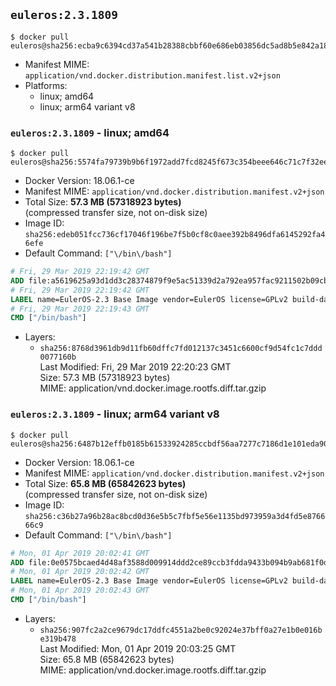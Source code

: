 ## `euleros:2.3.1809`

```console
$ docker pull euleros@sha256:ecba9c6394cd37a541b28388cbbf60e686eb03856dc5ad8b5e842a18974cb00a
```

-	Manifest MIME: `application/vnd.docker.distribution.manifest.list.v2+json`
-	Platforms:
	-	linux; amd64
	-	linux; arm64 variant v8

### `euleros:2.3.1809` - linux; amd64

```console
$ docker pull euleros@sha256:5574fa79739b9b6f1972add7fcd8245f673c354beee646c71c7f32ee0f7827d3
```

-	Docker Version: 18.06.1-ce
-	Manifest MIME: `application/vnd.docker.distribution.manifest.v2+json`
-	Total Size: **57.3 MB (57318923 bytes)**  
	(compressed transfer size, not on-disk size)
-	Image ID: `sha256:edeb051fcc736cf17046f196be7f5b0cf8c0aee392b8496dfa6145292fa46efe`
-	Default Command: `["\/bin\/bash"]`

```dockerfile
# Fri, 29 Mar 2019 22:19:42 GMT
ADD file:a5619625a93d1dd3c28374879f9e5ac51339d2a792ea957fac9211502b09cb2e in / 
# Fri, 29 Mar 2019 22:19:42 GMT
LABEL name=EulerOS-2.3 Base Image vendor=EulerOS license=GPLv2 build-date=20180919
# Fri, 29 Mar 2019 22:19:43 GMT
CMD ["/bin/bash"]
```

-	Layers:
	-	`sha256:8768d3961db9d11fb60dffc7fd012137c3451c6600cf9d54fc1c7ddd0077160b`  
		Last Modified: Fri, 29 Mar 2019 22:20:23 GMT  
		Size: 57.3 MB (57318923 bytes)  
		MIME: application/vnd.docker.image.rootfs.diff.tar.gzip

### `euleros:2.3.1809` - linux; arm64 variant v8

```console
$ docker pull euleros@sha256:6487b12effb0185b61533924285ccbdf56aa7277c7186d1e101eda90524d5dcb
```

-	Docker Version: 18.06.1-ce
-	Manifest MIME: `application/vnd.docker.distribution.manifest.v2+json`
-	Total Size: **65.8 MB (65842623 bytes)**  
	(compressed transfer size, not on-disk size)
-	Image ID: `sha256:c36b27a96b28ac8bcd0d36e5b5c7fbf5e56e1135bd973959a3d4fd5e876666c9`
-	Default Command: `["\/bin\/bash"]`

```dockerfile
# Mon, 01 Apr 2019 20:02:41 GMT
ADD file:0e0575bcaed4d48af3588d009914ddd2ce89ccb3fdda9433b094b9ab681f0d85 in / 
# Mon, 01 Apr 2019 20:02:42 GMT
LABEL name=EulerOS-2.3 Base Image vendor=EulerOS license=GPLv2 build-date=20180910
# Mon, 01 Apr 2019 20:02:43 GMT
CMD ["/bin/bash"]
```

-	Layers:
	-	`sha256:907fc2a2ce9679dc17ddfc4551a2be0c92024e37bff0a27e1b0e016be319b478`  
		Last Modified: Mon, 01 Apr 2019 20:03:25 GMT  
		Size: 65.8 MB (65842623 bytes)  
		MIME: application/vnd.docker.image.rootfs.diff.tar.gzip
